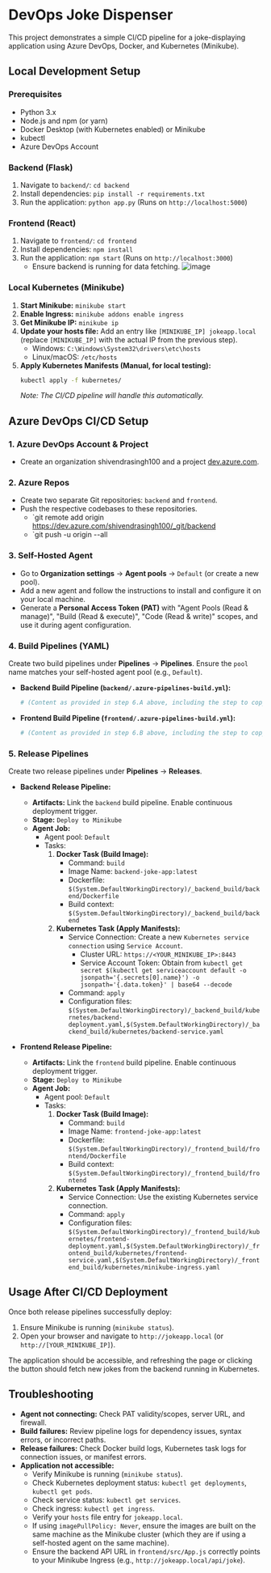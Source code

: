 # DevOps Joke Dispenser

This project demonstrates a simple CI/CD pipeline for a joke-displaying application using Azure DevOps, Docker, and Kubernetes (Minikube).

## Local Development Setup

### Prerequisites

* Python 3.x
* Node.js and npm (or yarn)
* Docker Desktop (with Kubernetes enabled) or Minikube
* kubectl
* Azure DevOps Account

### Backend (Flask)

1.  Navigate to `backend/`: `cd backend`
2.  Install dependencies: `pip install -r requirements.txt`
3.  Run the application: `python app.py` (Runs on `http://localhost:5000`)

### Frontend (React)

1.  Navigate to `frontend/`: `cd frontend`
2.  Install dependencies: `npm install`
3.  Run the application: `npm start` (Runs on `http://localhost:3000`)
    * Ensure backend is running for data fetching.
![image](https://github.com/user-attachments/assets/954b8ca2-8b20-46a2-9d3e-2b342623f10c)


### Local Kubernetes (Minikube)

1.  **Start Minikube:** `minikube start`
2.  **Enable Ingress:** `minikube addons enable ingress`
3.  **Get Minikube IP:** `minikube ip`
4.  **Update your hosts file:** Add an entry like `[MINIKUBE_IP] jokeapp.local` (replace `[MINIKUBE_IP]` with the actual IP from the previous step).
    * Windows: `C:\Windows\System32\drivers\etc\hosts`
    * Linux/macOS: `/etc/hosts`
5.  **Apply Kubernetes Manifests (Manual, for local testing):**
    ```bash
    kubectl apply -f kubernetes/
    ```
    *Note: The CI/CD pipeline will handle this automatically.*

## Azure DevOps CI/CD Setup

### 1. Azure DevOps Account & Project

* Create an organization shivendrasingh100 and a project [dev.azure.com](https://dev.azure.com/shivendrasingh100).

### 2. Azure Repos

* Create two separate Git repositories: `backend` and `frontend`.
* Push the respective codebases to these repositories.
    * `git remote add origin https://dev.azure.com/shivendrasingh100/_git/backend
    * `git push -u origin --all

### 3. Self-Hosted Agent

* Go to **Organization settings** -> **Agent pools** -> `Default` (or create a new pool).
* Add a new agent and follow the instructions to install and configure it on your local machine.
* Generate a **Personal Access Token (PAT)** with "Agent Pools (Read & manage)", "Build (Read & execute)", "Code (Read & write)" scopes, and use it during agent configuration.

### 4. Build Pipelines (YAML)

Create two build pipelines under **Pipelines** -> **Pipelines**.
Ensure the `pool` name matches your self-hosted agent pool (e.g., `Default`).

* **Backend Build Pipeline (`backend/.azure-pipelines-build.yml`):**
    ```yaml
    # (Content as provided in step 6.A above, including the step to copy kubernetes folder)
    ```
* **Frontend Build Pipeline (`frontend/.azure-pipelines-build.yml`):**
    ```yaml
    # (Content as provided in step 6.B above, including the step to copy kubernetes folder)
    ```

### 5. Release Pipelines

Create two release pipelines under **Pipelines** -> **Releases**.

* **Backend Release Pipeline:**
    * **Artifacts:** Link the `backend` build pipeline. Enable continuous deployment trigger.
    * **Stage:** `Deploy to Minikube`
    * **Agent Job:**
        * Agent pool: `Default`
        * Tasks:
            1.  **Docker Task (Build Image):**
                * Command: `build`
                * Image Name: `backend-joke-app:latest`
                * Dockerfile: `$(System.DefaultWorkingDirectory)/_backend_build/backend/Dockerfile`
                * Build context: `$(System.DefaultWorkingDirectory)/_backend_build/backend`
            2.  **Kubernetes Task (Apply Manifests):**
                * Service Connection: Create a new `Kubernetes service connection` using `Service Account`.
                    * Cluster URL: `https://<YOUR_MINIKUBE_IP>:8443`
                    * Service Account Token: Obtain from `kubectl get secret $(kubectl get serviceaccount default -o jsonpath='{.secrets[0].name}') -o jsonpath='{.data.token}' | base64 --decode`
                * Command: `apply`
                * Configuration files: `$(System.DefaultWorkingDirectory)/_backend_build/kubernetes/backend-deployment.yaml,$(System.DefaultWorkingDirectory)/_backend_build/kubernetes/backend-service.yaml`

* **Frontend Release Pipeline:**
    * **Artifacts:** Link the `frontend` build pipeline. Enable continuous deployment trigger.
    * **Stage:** `Deploy to Minikube`
    * **Agent Job:**
        * Agent pool: `Default`
        * Tasks:
            1.  **Docker Task (Build Image):**
                * Command: `build`
                * Image Name: `frontend-joke-app:latest`
                * Dockerfile: `$(System.DefaultWorkingDirectory)/_frontend_build/frontend/Dockerfile`
                * Build context: `$(System.DefaultWorkingDirectory)/_frontend_build/frontend`
            2.  **Kubernetes Task (Apply Manifests):**
                * Service Connection: Use the existing Kubernetes service connection.
                * Command: `apply`
                * Configuration files: `$(System.DefaultWorkingDirectory)/_frontend_build/kubernetes/frontend-deployment.yaml,$(System.DefaultWorkingDirectory)/_frontend_build/kubernetes/frontend-service.yaml,$(System.DefaultWorkingDirectory)/_frontend_build/kubernetes/minikube-ingress.yaml`

## Usage After CI/CD Deployment

Once both release pipelines successfully deploy:

1.  Ensure Minikube is running (`minikube status`).
2.  Open your browser and navigate to `http://jokeapp.local` (or `http://[YOUR_MINIKUBE_IP]`).

The application should be accessible, and refreshing the page or clicking the button should fetch new jokes from the backend running in Kubernetes.

## Troubleshooting

* **Agent not connecting:** Check PAT validity/scopes, server URL, and firewall.
* **Build failures:** Review pipeline logs for dependency issues, syntax errors, or incorrect paths.
* **Release failures:** Check Docker build logs, Kubernetes task logs for connection issues, or manifest errors.
* **Application not accessible:**
    * Verify Minikube is running (`minikube status`).
    * Check Kubernetes deployment status: `kubectl get deployments`, `kubectl get pods`.
    * Check service status: `kubectl get services`.
    * Check ingress: `kubectl get ingress`.
    * Verify your `hosts` file entry for `jokeapp.local`.
    * If using `imagePullPolicy: Never`, ensure the images are built on the same machine as the Minikube cluster (which they are if using a self-hosted agent on the same machine).
    * Ensure the backend API URL in `frontend/src/App.js` correctly points to your Minikube Ingress (e.g., `http://jokeapp.local/api/joke`).
